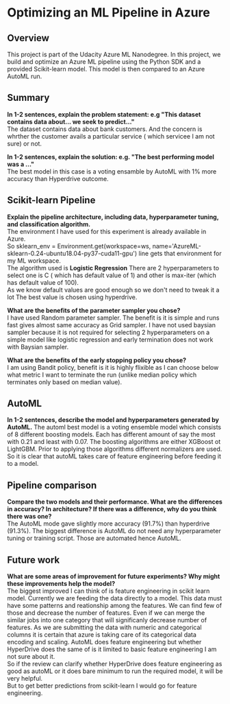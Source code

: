 # Optimizing an ML Pipeline in Azure

## Overview
This project is part of the Udacity Azure ML Nanodegree.
In this project, we build and optimize an Azure ML pipeline using the Python SDK and a provided Scikit-learn model.
This model is then compared to an Azure AutoML run.

## Summary
**In 1-2 sentences, explain the problem statement: e.g "This dataset contains data about... we seek to predict..."** <br>
The dataset contains data about bank customers. And the concern is whrther the customer avails a particular service ( which servicee I am not sure) or not. 

**In 1-2 sentences, explain the solution: e.g. "The best performing model was a ..."**<br>
The best model in this case is a voting ensamble by AutoML with 1% more accuracy than Hyperdrive outcome.

## Scikit-learn Pipeline
**Explain the pipeline architecture, including data, hyperparameter tuning, and classification algorithm.**<br>
The environment I have used for this experiment is already available in Azure.<br>
So sklearn_env = Environment.get(workspace=ws, name='AzureML-sklearn-0.24-ubuntu18.04-py37-cuda11-gpu') line gets that environment for my ML workspace.<br>
The algorithm used is **Logistic Regression** There are 2 hyperparameters to select one is C ( which has default value of 1) and other is max-iter (which has default value of 100). <br>
As we know default values are good enough so we don't need to tweak it a lot The best value is chosen using hyperdrive.

**What are the benefits of the parameter sampler you chose?**<br>
I have used Random parameter sampler. The benefit is it is simple and runs fast gives almost same accuracy as Grid sampler. I have not used baysian sampler because it is not required for selecting 2 hyperparameters on a simple model like logistic regression and early termination does not work with Baysian sampler.<br>

**What are the benefits of the early stopping policy you chose?**<br>
I am using Bandit policy, benefit is it is highly flixible as I can choose below what metric I want to terminate the run (unlike median policy which terminates only based on median value).<br>

## AutoML
**In 1-2 sentences, describe the model and hyperparameters generated by AutoML.**
The automl best model is a voting ensemble model which consists of 8 different boosting models. Each has different amount of say the most with 0.21 and least with 0.07. The boosting algorithms are either XGBoost ot LightGBM. Prior to applying those algorithms different normalizers are used. So it is clear that autoML takes care of feature engineering before feeding it to a model.

## Pipeline comparison
**Compare the two models and their performance. What are the differences in accuracy? In architecture? If there was a difference, why do you think there was one?** <br>
The AutoML mode gave slightly more accuracy (91.7%) than hyperdrive (91.3%). The biggest difference is AutoML do not need any hyperparameter tuning or training script. Those are automated hence AutoML.<br>

## Future work
**What are some areas of improvement for future experiments? Why might these improvements help the model?** <br>
The biggest improved I can think of is feature engineering in scikit learn model. Currently we are feeding the data directly to a model. This data must have some patterns and reationship among the features. We can find few of those and decrease the number of features. Even if we can merge the similar jobs into one category that will significanly decrease number of features. As we are submitting the data with numeric and categorical columns it is certain that azure is taking care of its categorical data encoding and scaling. AutoML does feature engineering but whether HyperDrive does the same of is it limited to basic feature engineering I am not sure about it.<br>
So if the review can clarify whether HyperDrive does feature engineering as good as autoML or it does bare minimum to run the required model, it will be very helpful.<br>
But to get better predictions from scikit-learn I would go for feature engineering.
